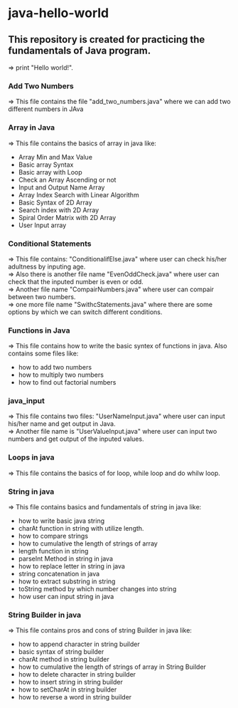 # java-hello-world

This repository is created for practicing the fundamentals of Java program.
---   

<p>=> print "Hello world!".</p> 

### Add Two Numbers
<p>=> This file contains the file "add_two_numbers.java" where we can add two different numbers in JAva</p>

### Array in Java
<p>=> This file contains the basics of array in java like: 
    <ul>
        <li>Array Min and Max Value</li>
        <li>Basic array Syntax</li>
        <li>Basic array with Loop</li>
        <li>Check an Array Ascending or not</li>
        <li>Input and Output Name Array</li>
        <li>Array Index Search with Linear Algorithm</li>
        <li>Basic Syntax of 2D Array</li>
        <li>Search index with 2D Array</li>
        <li>Spiral Order Matrix with 2D Array</li>
        <li>User Input array</li>
    </ul>
</p>

### Conditional Statements
<p>=> This file contains: "ConditionalifElse.java" where user can check his/her adultness by inputing age.<br>
=> Also there is another file name "EvenOddCheck.java" where user can check that the inputed number is even or odd.<br>
=> Another file name "CompairNumbers.java" where user can compair between two numbers.<br>
=> one more file name "SwithcStatements.java" where there are some options by which we can switch different conditions.</p>

### Functions in Java
<p>=> This file contains how to write the basic syntex of functions in java. Also contains some files like: 
    <ul>
        <li>how to add two numbers</li>
        <li>how to multiply two numbers</li>
        <li>how to find out factorial numbers</li>
    </ul>
</p>

### java_input
<p>=> This file contains two files: "UserNameInput.java" where user can input his/her name and get output in Java.<br>
=> Another file name is "UserValueInput.java" where user can input two numbers and get output of the inputed values.</p>

### Loops in java
<p>=> This file contains the basics of for loop, while loop and do whilw loop.</p>

### String in java
<p>=> This file contains basics and fundamentals of string in java like:</p>
    <ul>
        <li>how to write basic java string</li>
        <li>charAt function in string with utilize length.</li>
        <li>how to compare strings</li>
        <li>how to cumulative the length of strings of array</li>
        <li>length function in string</li>
        <li>parseInt Method in string in java</li>
        <li>how to replace letter in string in java</li>
        <li>string concatenation in java</li>
        <li>how to extract substring in string</li>
        <li>toString method by which number changes into string</li>
        <li>how user can input string in java</li>
    </ul>

### String Builder in java
<p>=> This file contains pros and cons of string Builder in java like:</p>
    <ul>
        <li>how to append character in string builder</li>
        <li>basic syntax of string builder</li>
        <li>charAt method in string builder</li>
        <li>how to cumulative the length of strings of array in String Builder</li>
        <li>how to delete character in string builder</li>
        <li>how to insert string in string builder</li>
        <li>how to setCharAt in string builder</li>
        <li>how to reverse a word in string builder</li>
    </ul>